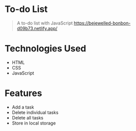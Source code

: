 # To-do List
> A to-do list with JavaScript
> https://bejewelled-bonbon-d09b73.netlify.app/

# Technologies Used
- HTML
- CSS
- JavaScript

# Features
- Add a task
- Delete individual tasks
- Delete all tasks
- Store in local storage
